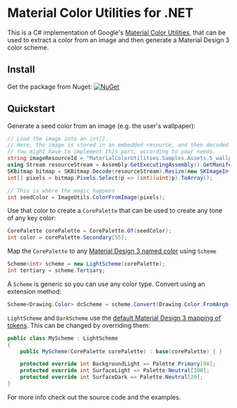 # Material Color Utilities for .NET

This is a C# implementation of Google's [Material Color Utilities](https://github.com/material-foundation/material-color-utilities), that can be used to extract a color from an image and then generate a Material Design 3 color scheme.

## Install

Get the package from Nuget:
[![NuGet](https://img.shields.io/nuget/v/MaterialColorUtilities.svg)](https://www.nuget.org/packages/MaterialColorUtilities)

## Quickstart

Generate a seed color from an image (e.g. the user's wallpaper):

```csharp
// Load the image into an int[].
// Here, the image is stored in an embedded resource, and then decoded and resized using SkiaSharp.
// You might have to implement this part, according to your needs.
string imageResourceId = "MaterialColorUtilities.Samples.Assets.5_wallpaper.webp";
using Stream resourceStream = Assembly.GetExecutingAssembly().GetManifestResourceStream(imageResourceId)!;
SKBitmap bitmap = SKBitmap.Decode(resourceStream).Resize(new SKImageInfo(112, 112), SKFilterQuality.Medium);
int[] pixels = bitmap.Pixels.Select(p => (int)(uint)p).ToArray();

// This is where the magic happens
int seedColor = ImageUtils.ColorFromImage(pixels);
```

Use that color to create a `CorePalette` that can be used to create any tone of any key color:

```csharp
CorePalette corePalette = CorePalette.Of(seedColor);
int color = corePalette.Secondary[55];
```

Map the `CorePalette` to any 
[Material Design 3 named color](https://m3.material.io/styles/color/the-color-system/tokens)
using `Scheme`

```csharp
Scheme<int> scheme = new LightScheme(corePalette);
int tertiary = scheme.Tertiary;
```

A `Scheme` is generic so you can use any color type.
Convert using an extension method:

```csharp
Scheme<Drawing.Color> dcScheme = scheme.Convert(Drawing.Color.FromArgb);
```


`LightScheme` and `DarkScheme` use the 
[default Material Design 3 mapping of tokens](https://m3.material.io/styles/color/the-color-system/tokens#7fd4440e-986d-443f-8b3a-4933bff16646).
This can be changed by overriding them:

```csharp
public class MyScheme : LightScheme
{
    public MyScheme(CorePalette corePalette) : base(corePalette) { }

    protected override int BackgroundLight => Palette.Primary[98];
    protected override int SurfaceLight => Palette.Neutral[100];
    protected override int SurfaceDark => Palette.Neutral[20];
}
```

For more info check out the source code and the examples.
